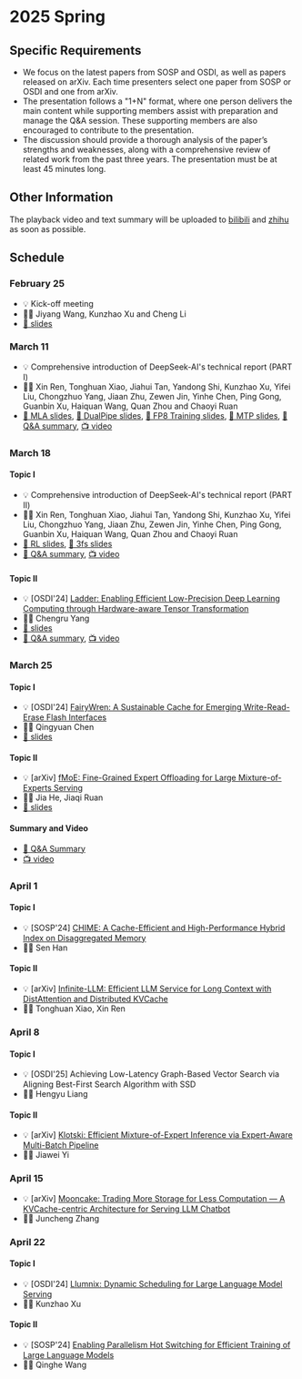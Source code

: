 # 2025 Spring

## Specific Requirements

- We focus on the latest papers from SOSP and OSDI, as well as papers released on arXiv. Each time presenters select one paper from SOSP or OSDI and one from arXiv.
- The presentation follows a "1+N" format, where one person delivers the main content while supporting members assist with preparation and manage the Q&A session. These supporting members are also encouraged to contribute to the presentation.
- The discussion should provide a thorough analysis of the paper’s strengths and weaknesses, along with a comprehensive review of related work from the past three years. The presentation must be at least 45 minutes long.

## Other Information

The playback video and text summary will be uploaded to <a href="https://space.bilibili.com/3493280155175017/channel/collectiondetail?sid=3787828" target="_blank">bilibili</a> and <a href="https://www.zhihu.com/column/c_1819774258647277568" target="_blank">zhihu</a> as soon as possible.

## Schedule

### February 25

- 💡 Kick-off meeting
- 🙎‍♂️ Jiyang Wang, Kunzhao Xu and Cheng Li
- [📕 slides](./slides/250225-kick-off.pdf)

### March 11

- 💡 Comprehensive introduction of DeepSeek-AI's technical report (PART Ⅰ)
- 🙎‍♂️ Xin Ren, Tonghuan Xiao, Jiahui Tan, Yandong Shi, Kunzhao Xu, Yifei Liu, Chongzhuo Yang, Jiaan Zhu, Zewen Jin, Yinhe Chen, Ping Gong, Guanbin Xu, Haiquan Wang, Quan Zhou and Chaoyi Ruan
- [📕 MLA slides](./slides/250311-mla.pdf), [📕 DualPipe slides](./slides/250311-dp.pdf), [📕 FP8 Training slides](./slides/250311-fp8.pdf), [📕 MTP slides](./slides/250311-mtp.pdf), [📃 Q&A summary](https://zhuanlan.zhihu.com/p/31406523047), [📺 video](https://www.bilibili.com/video/BV15eQZY4ES9)

### March 18

#### Topic Ⅰ

- 💡 Comprehensive introduction of DeepSeek-AI's technical report (PART Ⅱ)
- 🙎‍♂️ Xin Ren, Tonghuan Xiao, Jiahui Tan, Yandong Shi, Kunzhao Xu, Yifei Liu, Chongzhuo Yang, Jiaan Zhu, Zewen Jin, Yinhe Chen, Ping Gong, Guanbin Xu, Haiquan Wang, Quan Zhou and Chaoyi Ruan
- [📕 RL slides](./slides/250318-RL.pdf), [📕 3fs slides](./slides/250318-3fs.pdf)
- [📃 Q&A summary](https://zhuanlan.zhihu.com/p/1898081775537853170), [📺 video](https://www.bilibili.com/video/BV1yqdJYyE2X)

#### Topic Ⅱ

- 💡 [OSDI'24] [Ladder: Enabling Efficient Low-Precision Deep Learning Computing through Hardware-aware Tensor Transformation](https://www.usenix.org/system/files/osdi24-wang-lei.pdf)
- 🙎‍♂️ Chengru Yang
- [📕 slides](./slides/250318-ladder.pdf)
- [📃 Q&A summary](https://zhuanlan.zhihu.com/p/1898083213005522853), [📺 video](https://www.bilibili.com/video/BV1yqdJYyECu)

### March 25

#### Topic Ⅰ

- 💡 [OSDI'24] [FairyWren: A Sustainable Cache for Emerging Write-Read-Erase Flash Interfaces](https://www.usenix.org/system/files/osdi24-mcallister.pdf)
- 🙎‍♂️ Qingyuan Chen
- [📕 slides](./slides/250325-fairywren.pdf)

#### Topic Ⅱ

- 💡 [arXiv] [fMoE: Fine-Grained Expert Offloading for Large Mixture-of-Experts Serving](https://arxiv.org/pdf/2502.05370)
- 🙎‍♂️ Jia He, Jiaqi Ruan
- [📕 slides](./slides/250325-fMoE.pdf)

#### Summary and Video

- [📃 Q&A Summary]()
- [📺 video]()

### April 1

#### Topic Ⅰ

- 💡 [SOSP'24] [CHIME: A Cache-Efficient and High-Performance Hybrid Index on Disaggregated Memory](https://dl.acm.org/doi/abs/10.1145/3694715.3695959)
- 🙎‍♂️ Sen Han

#### Topic Ⅱ

- 💡 [arXiv] [Infinite-LLM: Efficient LLM Service for Long Context with DistAttention and Distributed KVCache](https://arxiv.org/pdf/2401.02669)
- 🙎‍♂️ Tonghuan Xiao, Xin Ren

### April 8

#### Topic Ⅰ

- 💡 [OSDI'25] Achieving Low-Latency Graph-Based Vector Search via Aligning Best-First Search Algorithm with SSD
- 🙎‍♂️ Hengyu Liang

#### Topic Ⅱ

- 💡 [arXiv] [Klotski: Efficient Mixture-of-Expert Inference via Expert-Aware Multi-Batch Pipeline](https://arxiv.org/pdf/2502.06888)
- 🙎‍♂️ Jiawei Yi

### April 15

- 💡 [arXiv] [Mooncake: Trading More Storage for Less Computation — A KVCache-centric Architecture for Serving LLM Chatbot](https://arxiv.org/pdf/2407.00079)
- 🙎‍♂️ Juncheng Zhang

### April 22

#### Topic Ⅰ

- 💡 [OSDI'24] [Llumnix: Dynamic Scheduling for Large Language Model Serving](https://www.usenix.org/system/files/osdi24-sun-biao.pdf)
- 🙎‍♂️ Kunzhao Xu

#### Topic Ⅱ

- 💡 [SOSP'24] [Enabling Parallelism Hot Switching for Efficient Training of Large Language Models](https://dl.acm.org/doi/10.1145/3694715.3695969)
- 🙎‍♂️ Qinghe Wang
